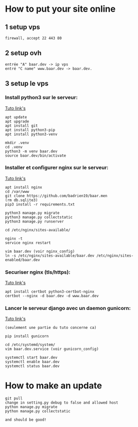 
# How to put your site online

## 1 setup vps
    
    firewall, accept 22 443 80

## 2 setup ovh
    
    entrée "A" baar.dev -> ip vps
    entré "C name" www.baar.dev -> baar.dev.

## 3 setup le vps
    
###    Install python3 sur le serveur:
[Tuto link's](https://www.digitalocean.com/community/tutorials/how-to-install-python-3-and-set-up-a-programming-environment-on-ubuntu-18-04-quickstart)
    
    apt update
    apt upgrade
    apt install git
    apt install python3-pip
    apt install python3-venv
    
    mkdir .venv
    cd .venv
    python3 -m venv baar.dev
    source baar.dev/bin/activate
    
    
### Installer et configurer nginx sur le serveur:
[Tuto link's](https://www.digitalocean.com/community/tutorials/comment-installer-nginx-sur-ubuntu-18-04-fr)
    
    apt install nginx
    cd /var/www
    git clone https://github.com/badrien19/baar.men
    (rm db.sqlite3)
    pip3 install -r requirements.txt
    
    python3 manage.py migrate
    python3 manage.py collectstatic
    python3 manage.py runserver

    cd /etc/nginx/sites-available/

    nginx -t
    service nginx restart

    vim baar.dev (voir nginx_config)
    ln -s /etc/nginx/sites-available/baar.dev /etc/nginx/sites-enabled/baar.dev

### Securiser nginx (tls/https):
[Tuto link's](https://www.digitalocean.com/community/tutorials/how-to-secure-nginx-with-let-s-encrypt-on-ubuntu-20-04-fr)
    
    apt install certbot python3-certbot-nginx
    certbot --nginx -d baar.dev -d www.baar.dev
    
    
### Lancer le serveur django avec un daemon gunicorn:
[Tuto link's](https://www.digitalocean.com/community/tutorials/how-to-secure-nginx-with-let-s-encrypt-on-ubuntu-20-04-fr)
    
    (seulement une partie du tuto concerne ca)

    pip install gunicorn
    
    cd /etc/systemd/system/
    vim baar.dev.service (voir gunicorn_config)
    
    systemctl start baar.dev
    systemctl enable baar.dev
    systemctl status baar.dev

# How to make an update

    git pull
    change in setting.py debug to false and allowed host
    python manage.py migrate
    python manage.py collectstatic

    and should be good!
